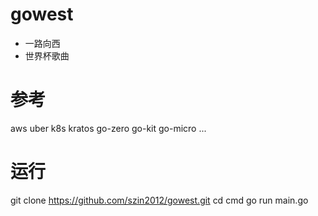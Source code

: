 # gowest 
* 一路向西
* 世界杯歌曲

# 参考
aws uber k8s kratos go-zero go-kit go-micro ...

# 运行
git clone https://github.com/szin2012/gowest.git
cd cmd
go run main.go